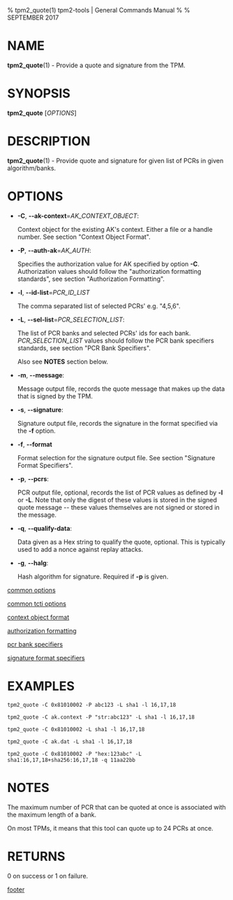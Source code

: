 % tpm2_quote(1) tpm2-tools | General Commands Manual
%
% SEPTEMBER 2017

# NAME

**tpm2_quote**(1) - Provide a quote and signature from the TPM.

# SYNOPSIS

**tpm2_quote** [*OPTIONS*]

# DESCRIPTION

**tpm2_quote**(1) - Provide quote and signature for given list of PCRs in given algorithm/banks.

# OPTIONS

  * **-C**, **--ak-context**=_AK\_CONTEXT\_OBJECT_:

    Context object for the existing AK's context. Either a file or a handle number.
    See section "Context Object Format".

  * **-P**, **--auth-ak**=_AK\_AUTH_:

    Specifies the authorization value for AK specified by option **-C**.
    Authorization values should follow the "authorization formatting standards",
    see section "Authorization Formatting".

  * **-l**, **--id-list**=_PCR\_ID\_LIST_

    The comma separated list of selected PCRs' e.g. "4,5,6".

  * **-L**, **--sel-list**=_PCR\_SELECTION\_LIST_:

    The list of PCR banks and selected PCRs' ids for each bank.
    _PCR\_SELECTION\_LIST_ values should follow the
    PCR bank specifiers standards, see section "PCR Bank Specifiers".

    Also see **NOTES** section below.

  * **-m**, **--message**:

    Message output file, records the quote message that makes up the data that
    is signed by the TPM.

  * **-s**, **--signature**:

    Signature output file, records the signature in the format specified via the **-f**
    option.

  * **-f**, **--format**

    Format selection for the signature output file. See section "Signature Format Specifiers".

  * **-p**, **--pcrs**:

    PCR output file, optional, records the list of PCR values as defined
    by **-l** or **-L**.  Note that only the digest of these values is stored in the
    signed quote message -- these values themselves are not signed or
    stored in the message.

  * **-q**, **--qualify-data**:

    Data given as a Hex string to qualify the  quote, optional. This is typically
    used to add a nonce against replay attacks.

  * **-g**, **--halg**:

    Hash algorithm for signature. Required if **-p** is given.

[common options](common/options.md)

[common tcti options](common/tcti.md)

[context object format](common/ctxobj.md)

[authorization formatting](common/authorizations.md)

[pcr bank specifiers](common/pcr.md)

[signature format specifiers](common/signature.md)

# EXAMPLES

```
tpm2_quote -C 0x81010002 -P abc123 -L sha1 -l 16,17,18

tpm2_quote -C ak.context -P "str:abc123" -L sha1 -l 16,17,18

tpm2_quote -C 0x81010002 -L sha1 -l 16,17,18

tpm2_quote -C ak.dat -L sha1 -l 16,17,18

tpm2_quote -C 0x81010002 -P "hex:123abc" -L sha1:16,17,18+sha256:16,17,18 -q 11aa22bb
```

# NOTES

The maximum number of PCR that can be quoted at once is associated
with the maximum length of a bank.

On most TPMs, it means that this tool can quote up to 24 PCRs
at once.

# RETURNS

0 on success or 1 on failure.

[footer](common/footer.md)
